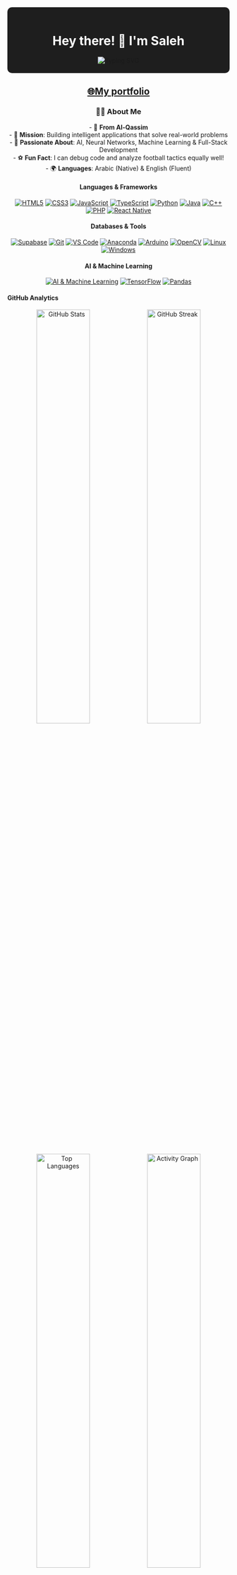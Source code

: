 <div style="text-align: center; background-color: #1e1e1e; padding: 20px; border-radius: 10px;">
  <h1 style="color: white;">Hey there! 👋 I'm Saleh</h1>
  <img src="https://readme-typing-svg.herokuapp.com?font=Fira+Code&weight=600&size=28&pause=1000&color=90CAF9&width=600&lines=Saudi+Programmer+from+Al-Qassim;Software+Engineer;Building+Solutions+That+Matter;Coffee-Driven+Developer+☕" alt="Typing SVG" />
</div>


<h2 align="center">
  <a href="https://2saleh1.github.io/portfolio/">🌐My portfolio</a>
</h2>

<h3 align="center">🧑‍💻 About Me</h3>
<p align="center">
  - 🌴 <b>From Al-Qassim</b><br>
  - 🎯 <b>Mission</b>: Building intelligent applications that solve real-world problems<br>
  - 🧠 <b>Passionate About</b>: AI, Neural Networks, Machine Learning & Full-Stack Development<br>
  - ⚽ <b>Fun Fact</b>: I can debug code and analyze football tactics equally well!<br>
  - 🌍 <b>Languages</b>: Arabic (Native) & English (Fluent)
</p>

<div align="center">

  #### Languages & Frameworks
  [![HTML5](https://img.shields.io/badge/HTML5-E34F26?style=for-the-badge&logo=html5&logoColor=white)](https://github.com/2saleh1)
  [![CSS3](https://img.shields.io/badge/CSS3-1572B6?style=for-the-badge&logo=css3&logoColor=white)](https://github.com/2saleh1)
  [![JavaScript](https://img.shields.io/badge/JavaScript-F7DF1E?style=for-the-badge&logo=javascript&logoColor=black)](https://github.com/2saleh1)
  [![TypeScript](https://img.shields.io/badge/TypeScript-007ACC?style=for-the-badge&logo=typescript&logoColor=white)](https://github.com/2saleh1)
  [![Python](https://img.shields.io/badge/Python-3776AB?style=for-the-badge&logo=python&logoColor=white)](https://github.com/2saleh1)
  [![Java](https://img.shields.io/badge/Java-ED8B00?style=for-the-badge&logo=java&logoColor=white)](https://github.com/2saleh1)
  [![C++](https://img.shields.io/badge/C++-00599C?style=for-the-badge&logo=c%2B%2B&logoColor=white)](https://github.com/2saleh1)
  [![PHP](https://img.shields.io/badge/PHP-777BB4?style=for-the-badge&logo=php&logoColor=white)](https://github.com/2saleh1)
  [![React Native](https://img.shields.io/badge/React_Native-20232A?style=for-the-badge&logo=react&logoColor=61DAFB)](https://github.com/2saleh1)

  #### Databases & Tools
  [![Supabase](https://img.shields.io/badge/Supabase-181818?style=for-the-badge&logo=supabase&logoColor=white)](https://github.com/2saleh1)
  [![Git](https://img.shields.io/badge/Git-F05032?style=for-the-badge&logo=git&logoColor=white)](https://github.com/2saleh1)
  [![VS Code](https://img.shields.io/badge/VS_Code-007ACC?style=for-the-badge&logo=visual-studio-code&logoColor=white)](https://github.com/2saleh1)
  [![Anaconda](https://img.shields.io/badge/Anaconda-42B029?style=for-the-badge&logo=anaconda&logoColor=white)](https://github.com/2saleh1)
  [![Arduino](https://img.shields.io/badge/Arduino-00979D?style=for-the-badge&logo=arduino&logoColor=white)](https://github.com/2saleh1)
  [![OpenCV](https://img.shields.io/badge/OpenCV-5C3EE8?style=for-the-badge&logo=opencv&logoColor=white)](https://github.com/2saleh1)
  [![Linux](https://img.shields.io/badge/Linux-333333?style=for-the-badge&logo=linux&logoColor=white)](https://github.com/2saleh1)
  [![Windows](https://img.shields.io/badge/Windows-0078D6?style=for-the-badge&logo=windows&logoColor=white)](https://github.com/2saleh1)

  #### AI & Machine Learning
  [![AI & Machine Learning](https://img.shields.io/badge/AI%20%26%20Machine%20Learning-232946?style=for-the-badge&logo=ai&logoColor=white)](https://github.com/2saleh1)
  [![TensorFlow](https://img.shields.io/badge/TensorFlow-FF6F00?style=for-the-badge&logo=tensorflow&logoColor=white)](https://github.com/2saleh1)
  [![Pandas](https://img.shields.io/badge/Pandas-150458?style=for-the-badge&logo=pandas&logoColor=white)](https://github.com/2saleh1) 

</div>

  #### GitHub Analytics
<div align="center">
  <img width="49%" src="https://github-readme-stats.vercel.app/api?username=2saleh1&show_icons=true&theme=radical&hide_border=true&bg_color=0D1117&title_color=667EEA&icon_color=F7931E&text_color=FFF" alt="GitHub Stats" />
  <img width="49%" src="https://github-readme-streak-stats.herokuapp.com/?user=2saleh1&theme=radical&hide_border=true&background=0D1117&stroke=667EEA&ring=F7931E&fire=F7931E&currStreakLabel=FFF" alt="GitHub Streak" />
  <img width="49%" src="https://github-readme-stats.vercel.app/api/top-langs/?username=2saleh1&layout=compact&theme=radical&hide_border=true&bg_color=0D1117&title_color=667EEA&text_color=FFF" alt="Top Languages" />
  <img width="49%" src="https://github-readme-activity-graph.vercel.app/graph?username=2saleh1&bg_color=0D1117&color=667EEA&line=F7931E&point=FFF&area=true&hide_border=true" alt="Activity Graph" />
</div>

  #### 🤝 Let's Connect & Collaborate!
<div align="center">
  <img alt="Email" src="https://img.shields.io/badge/📧_Email-saleh60361@gmail.com-D14836?style=for-the-badge&amp;logo=gmail&amp;logoColor=white">
  <img alt="LinkedIn" src="https://img.shields.io/badge/💼_LinkedIn-Let's_Network!-0077B5?style=for-the-badge&amp;logo=linkedin&amp;logoColor=white">
  <img alt="GitHub" src="https://img.shields.io/badge/💻_GitHub-Follow_Me!-181717?style=for-the-badge&amp;logo=github&amp;logoColor=white">
  <img alt="Website" src="https://img.shields.io/badge/🌐_Portfolio-Visit_My_Site!-667EEA?style=for-the-badge&amp;logo=safari&amp;logoColor=white">
</div>

---

<div align="center">
  <img alt="Profile Views" src="https://komarev.com/ghpvc/?username=2saleh1&amp;color=667EEA&amp;style=for-the-badge&amp;label=Profile+Views">
  <img alt="Followers" src="https://img.shields.io/github/followers/2saleh1?style=for-the-badge&amp;color=667EEA&amp;labelColor=000000">
  <img alt="Stars" src="https://img.shields.io/github/stars/2saleh1?style=for-the-badge&amp;color=F7931E&amp;labelColor=000000">
</div>

<div align="center">
  <img src="https://capsule-render.vercel.app/api?type=waving&color=gradient&customColorList=6,11,20&height=100&section=footer&text=Happy%20Coding!&fontSize=16&fontColor=fff&animation=twinkling"/>
</div>
